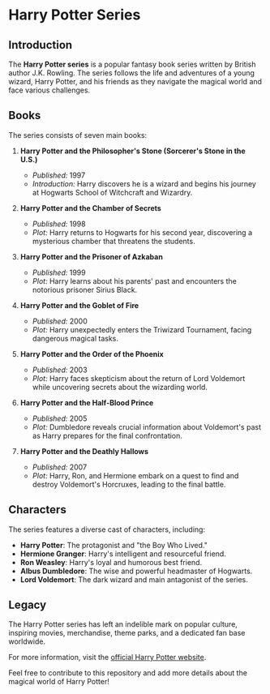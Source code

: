 # Harry Potter Series

## Introduction
The **Harry Potter series** is a popular fantasy book series written by British author J.K. Rowling. The series follows the life and adventures of a young wizard, Harry Potter, and his friends as they navigate the magical world and face various challenges.

## Books
The series consists of seven main books:

1. **Harry Potter and the Philosopher's Stone (Sorcerer's Stone in the U.S.)**
   - *Published:* 1997
   - *Introduction:* Harry discovers he is a wizard and begins his journey at Hogwarts School of Witchcraft and Wizardry.

2. **Harry Potter and the Chamber of Secrets**
   - *Published:* 1998
   - *Plot:* Harry returns to Hogwarts for his second year, discovering a mysterious chamber that threatens the students.

3. **Harry Potter and the Prisoner of Azkaban**
   - *Published:* 1999
   - *Plot:* Harry learns about his parents' past and encounters the notorious prisoner Sirius Black.

4. **Harry Potter and the Goblet of Fire**
   - *Published:* 2000
   - *Plot:* Harry unexpectedly enters the Triwizard Tournament, facing dangerous magical tasks.

5. **Harry Potter and the Order of the Phoenix**
   - *Published:* 2003
   - *Plot:* Harry faces skepticism about the return of Lord Voldemort while uncovering secrets about the wizarding world.

6. **Harry Potter and the Half-Blood Prince**
   - *Published:* 2005
   - *Plot:* Dumbledore reveals crucial information about Voldemort's past as Harry prepares for the final confrontation.

7. **Harry Potter and the Deathly Hallows**
   - *Published:* 2007
   - *Plot:* Harry, Ron, and Hermione embark on a quest to find and destroy Voldemort's Horcruxes, leading to the final battle.

## Characters
The series features a diverse cast of characters, including:

- **Harry Potter**: The protagonist and "the Boy Who Lived."
- **Hermione Granger**: Harry's intelligent and resourceful friend.
- **Ron Weasley**: Harry's loyal and humorous best friend.
- **Albus Dumbledore**: The wise and powerful headmaster of Hogwarts.
- **Lord Voldemort**: The dark wizard and main antagonist of the series.

## Legacy
The Harry Potter series has left an indelible mark on popular culture, inspiring movies, merchandise, theme parks, and a dedicated fan base worldwide.

For more information, visit the [official Harry Potter website](https://www.wizardingworld.com/).

Feel free to contribute to this repository and add more details about the magical world of Harry Potter!

